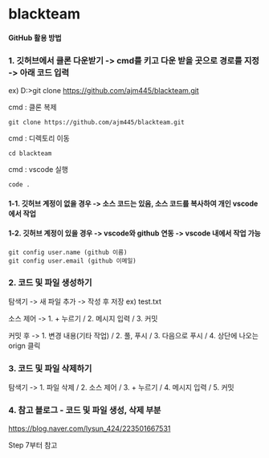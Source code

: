 # blackteam

#### GitHub 활용 방법

### 1. 깃허브에서 클론 다운받기 -> cmd를 키고 다운 받을 곳으로 경로를 지정 -> 아래 코드 입력

ex) D:\>git clone https://github.com/ajm445/blackteam.git

cmd : 클론 복제
```
git clone https://github.com/ajm445/blackteam.git
```
cmd : 디렉토리 이동
```
cd blackteam
```
cmd : vscode 실행
```
code .
```

#### 1-1. 깃허브 계정이 없을 경우 -> 소스 코드는 있음, 소스 코드를 복사하여 개인 vscode에서 작업

#### 1-2. 깃허브 계정이 있을 경우 -> vscode와 github 연동 -> vscode 내에서 작업 가능
```
git config user.name (github 이름)
git config user.email (github 이메일)
```



### 2. 코드 및 파일 생성하기

탐색기 -> 새 파일 추가 -> 작성 후 저장
ex) test.txt


소스 제어 -> 1. + 누르기 / 2. 메시지 입력 / 3. 커밋


커밋 후 -> 1. 변경 내용(기타 작업) / 2. 풀, 푸시 / 3. 다음으로 푸시 / 4. 상단에 나오는 orign 클릭



### 3. 코드 및 파일 삭제하기

탐색기 -> 1. 파일 삭제 / 2. 소스 제어 / 3. + 누르기 / 4. 메시지 입력 / 5. 커밋



### 4. 참고 블로그 - 코드 및 파일 생성, 삭제 부분
https://blog.naver.com/lysun_424/223501667531

Step 7부터 참고
